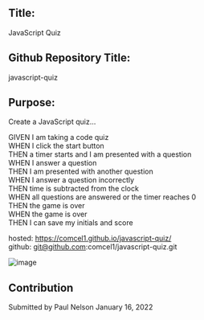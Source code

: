 ## Title:
JavaScript Quiz

## Github Repository Title:
javascript-quiz

## Purpose:
Create a JavaScript quiz…</br>

GIVEN I am taking a code quiz</br>
WHEN I click the start button</br>
THEN a timer starts and I am presented with a question</br>
WHEN I answer a question</br>
THEN I am presented with another question</br>
WHEN I answer a question incorrectly</br>
THEN time is subtracted from the clock</br>
WHEN all questions are answered or the timer reaches 0</br>
THEN the game is over</br>
WHEN the game is over</br>
THEN I can save my initials and score</br>



hosted: https://comcel1.github.io/javascript-quiz/ </br>
github: git@github.com:comcel1/javascript-quiz.git

![image](https://user-images.githubusercontent.com/90969624/149690097-7eade71b-c861-4fd1-8a52-356108ab3ac8.png)



## Contribution
Submitted by Paul Nelson
January 16, 2022